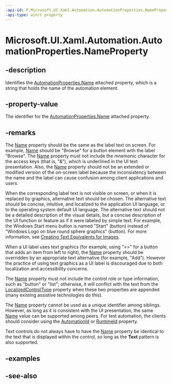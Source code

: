 ```yaml
---
-api-id: P:Microsoft.UI.Xaml.Automation.AutomationProperties.NameProperty
-api-type: winrt property
---
```


<!-- Property syntax
public Windows.UI.Xaml.DependencyProperty NameProperty { get; }
-->

# Microsoft.UI.Xaml.Automation.AutomationProperties.NameProperty

## -description
Identifies the [AutomationProperties.Name](automationproperties_name.md) attached property, which is a string that holds the name of the automation element.

## -property-value
The identifier for the [AutomationProperties.Name](automationproperties_name.md) attached property.

## -remarks
The [Name](automationproperties_name.md) property should be the same as the label text on screen. For example, [Name](automationproperties_name.md) should be "Browse" for a button element with the label "Browse". The [Name](automationproperties_name.md) property must not include the mnemonic character for the access keys (that is, "&amp;"), which is underlined in the UI text presentation. Also, the [Name](automationproperties_name.md) property should not be an extended or modified version of the on-screen label because the inconsistency between the name and the label can cause confusion among client applications and users.

When the corresponding label text is not visible on screen, or when it is replaced by graphics, alternative text should be chosen. The alternative text should be concise, intuitive, and localized to the application UI language, or to the operating system default UI language. The alternative text should not be a detailed description of the visual details, but a concise description of the UI function or feature as if it were labeled by simple text. For example, the Windows Start menu button is named "Start" (button) instead of "Windows Logo on blue round sphere graphics" (button). For more information, see [Creating Text Equivalents for Images](/previous-versions/windows/desktop/dnacc/creating-text-equivalents-for-images).

When a UI label uses text graphics (for example, using "&gt;&gt;" for a button that adds an item from left to right), the [Name](automationproperties_name.md) property should be overridden by an appropriate text alternative (for example, "Add"). However the practice of using text graphics as a UI label is discouraged due to both localization and accessibility concerns.

The [Name](automationproperties_name.md) property must not include the control role or type information, such as "button" or "list"; otherwise, it will conflict with the text from the [LocalizedControlType](automationproperties_localizedcontroltypeproperty.md) property when these two properties are appended (many existing assistive technologies do this).

The [Name](automationproperties_name.md) property cannot be used as a unique identifier among siblings. However, as long as it is consistent with the UI presentation, the same [Name](automationproperties_name.md) value can be supported among peers. For test automation, the clients should consider using the [AutomationId](automationproperties_automationid.md) or [RuntimeId](../microsoft.ui.xaml.automation.peers/rawelementproviderruntimeid.md) property.

Text controls do not always have to have the [Name](automationproperties_name.md) property be identical to the text that is displayed within the control, so long as the **Text** pattern is also supported.

## -examples

## -see-also
